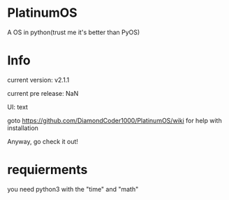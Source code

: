 # PlatinumOS
A OS in python(trust me it's better than PyOS)
# Info
current version: v2.1.1

current pre release: NaN


UI: text

goto https://github.com/DiamondCoder1000/PlatinumOS/wiki for help with installation

Anyway, go check it out!

# requierments
you need python3 with the "time" and "math"

